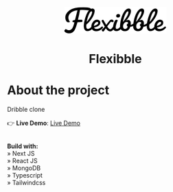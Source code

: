 <div align="center">
    <img src="/public/assets/images/logo.svg">
    <h1>Flexibble</h1>
</div>

# About the project
Dribble clone

👉 **Live Demo**: [Live Demo](https://flexibble.ccristian.vercel.app/)

\
**Build with:** \
» Next JS \
» React JS \
» MongoDB \
» Typescript \
» Tailwindcss 
